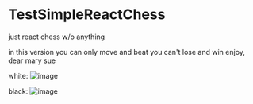 # TestSimpleReactChess
just react chess w/o anything

in this version you can only move and beat
you can't lose and win
enjoy, dear mary sue

white:
![image](https://github.com/burunyuu23/TestSimpleReactChess/assets/34377854/029bcc05-d077-4e75-b13c-ee52b3459110)

black:
![image](https://github.com/burunyuu23/TestSimpleReactChess/assets/34377854/7e65ac67-0690-4004-900d-e410ae238b00)


